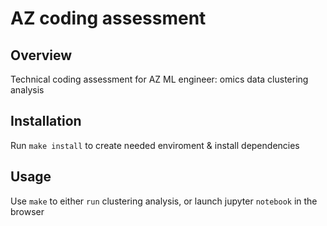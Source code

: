 # AZ coding assessment

## Overview

Technical coding assessment for AZ ML engineer: omics data clustering analysis

## Installation

Run `make install` to create needed enviroment & install dependencies

## Usage

Use `make` to either `run` clustering analysis, or launch jupyter `notebook` in the browser

